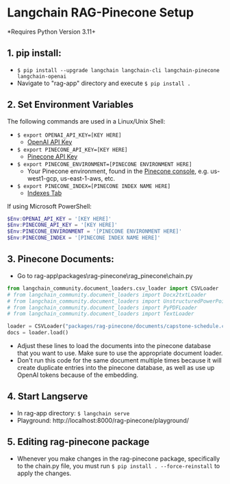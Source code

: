# Langchain RAG-Pinecone Setup
\*Requires Python Version 3.11+
## 1. pip install:
- `$ pip install --upgrade langchain langchain-cli langchain-pinecone langchain-openai`
- Navigate to "rag-app" directory and execute `$ pip install .`
## 2. Set Environment Variables
The following commands are used in a Linux/Unix Shell:
- `$ export OPENAI_API_KEY=[KEY HERE]`
	- [OpenAI API Key](https://platform.openai.com/api-keys)
- `$ export PINECONE_API_KEY=[KEY HERE]`
	- [Pinecone API Key](https://docs.pinecone.io/guides/getting-started/authentication)
- `$ export PINECONE_ENVIRONMENT=[PINECONE ENVIRONMENT HERE]`
	- Your Pinecone environment, found in the [Pinecone console](https://app.pinecone.io/), e.g. us-west1-gcp, us-east-1-aws, etc.
- `$ export PINECONE_INDEX=[PINECONE INDEX NAME HERE]`
	- [Indexes Tab](https://app.pinecone.io/)

If using Microsoft PowerShell:
```powershell
$Env:OPENAI_API_KEY = '[KEY HERE]'
$Env:PINECONE_API_KEY = '[KEY HERE]'
$Env:PINECONE_ENVIRONMENT = '[PINECONE ENVIRONMENT HERE]'
$Env:PINECONE_INDEX = '[PINECONE INDEX NAME HERE]'
```
## 3. Pinecone Documents:
- Go to rag-app\\packages\\rag-pinecone\\rag_pinecone\\chain.py
```python
from langchain_community.document_loaders.csv_loader import CSVLoader
# from langchain_community.document_loaders import Docx2txtLoader
# from langchain_community.document_loaders import UnstructuredPowerPointLoader
# from langchain_community.document_loaders import PyPDFLoader
# from langchain_community.document_loaders import TextLoader

loader = CSVLoader("packages/rag-pinecone/documents/capstone-schedule.csv")
docs = loader.load()
```
- Adjust these lines to load the documents into the pinecone database that you want to use. Make sure to use the appropriate document loader. 
- Don't run this code for the same document multiple times because it will create duplicate entries into the pinecone database, as well as use up OpenAI tokens because of the embedding.
## 4. Start Langserve
- In rag-app directory: `$ langchain serve`
- Playground: http://localhost:8000/rag-pinecone/playground/
## 5. Editing rag-pinecone package
- Whenever you make changes in the rag-pinecone package, specifically to the chain.py file, you must run `$ pip install . --force-reinstall` to apply the changes.
